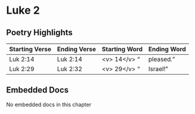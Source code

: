 # Luke 2

## Poetry Highlights

| Starting Verse | Ending Verse | Starting Word | Ending Word |
| :--- | :--- | :--- | :--- |
| Luk 2:14 | Luk 2:14 | &lt;v&gt; 14&lt;/v&gt; “ | pleased.” |
| Luk 2:29 | Luk 2:32 | &lt;v&gt; 29&lt;/v&gt; “ | Israel!” |

## Embedded Docs

No embedded docs in this chapter

